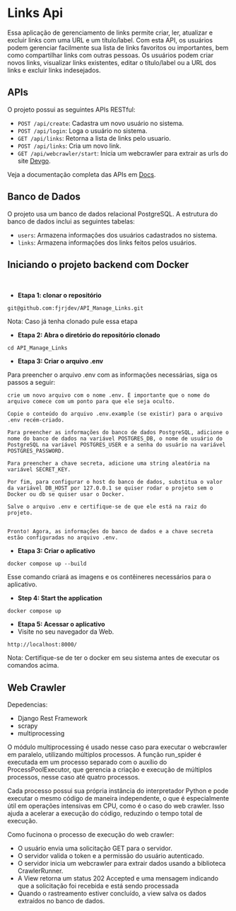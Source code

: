 # Links Api

Essa aplicação de gerenciamento de links permite criar, ler, atualizar e excluir links com uma URL e um título/label. Com esta API, os usuários podem gerenciar facilmente sua lista de links favoritos ou importantes, bem como compartilhar links com outras pessoas. Os usuários podem criar novos links, visualizar links existentes, editar o título/label ou a URL dos links e excluir links indesejados.

## APIs

O projeto possui as seguintes APIs RESTful:

- `POST /api/create`: Cadastra um novo usuário no sistema.
- `POST /api/login`: Loga o usuário no sistema.
- `GET /api/links`: Retorna a lista de links pelo usuario.
- `POST /api/links`: Cria um novo link.
- `GET /api/webcrawler/start`: Inicia um webcrawler para extrair as urls do site [Devgo](https://devgo.com.br/).

Veja a documentação completa das APIs em [Docs](https://djangowebcrawler.onrender.com/api/docs/).

## Banco de Dados

O projeto usa um banco de dados relacional PostgreSQL. A estrutura do banco de dados inclui as seguintes tabelas:

- `users`: Armazena informações dos usuários cadastrados no sistema.
- `links`: Armazena informações dos links feitos pelos usuários.

## Iniciando o projeto backend com Docker

<br>

- **Etapa 1: clonar o repositório**

```
git@github.com:fjrjdev/API_Manage_Links.git
```

Nota: Caso já tenha clonado pule essa etapa

- **Etapa 2: Abra o diretório do repositório clonado**

```
cd API_Manage_Links
```

- **Etapa 3: Criar o arquivo .env**

Para preencher o arquivo .env com as informações necessárias, siga os passos a seguir:

```
crie um novo arquivo com o nome .env. É importante que o nome do arquivo comece com um ponto para que ele seja oculto.

Copie o conteúdo do arquivo .env.example (se existir) para o arquivo .env recém-criado.

Para preencher as informações do banco de dados PostgreSQL, adicione o nome do banco de dados na variável POSTGRES_DB, o nome de usuário do PostgreSQL na variável POSTGRES_USER e a senha do usuário na variável POSTGRES_PASSWORD.

Para preencher a chave secreta, adicione uma string aleatória na variável SECRET_KEY.

Por fim, para configurar o host do banco de dados, substitua o valor da variável DB_HOST por 127.0.0.1 se quiser rodar o projeto sem o Docker ou db se quiser usar o Docker.

Salve o arquivo .env e certifique-se de que ele está na raiz do projeto.


Pronto! Agora, as informações do banco de dados e a chave secreta estão configuradas no arquivo .env.
```

- **Etapa 3: Criar o aplicativo**

```
docker compose up --build
```

Esse comando criará as imagens e os contêineres necessários para o aplicativo.

- **Step 4: Start the application**

```
docker compose up
```

- **Etapa 5: Acessar o aplicativo**
- Visite no seu navegador da Web.

```
http://localhost:8000/
```

Nota: Certifique-se de ter o docker em seu sistema antes de executar os comandos acima.

## Web Crawler

Depedencias:

- Django Rest Framework
- scrapy
- multiprocessing

O módulo multiprocessing é usado nesse caso para executar o webcrawler em paralelo, utilizando múltiplos processos. A função run_spider é executada em um processo separado com o auxílio do ProcessPoolExecutor, que gerencia a criação e execução de múltiplos processos, nesse caso até quatro processos.

Cada processo possui sua própria instância do interpretador Python e pode executar o mesmo código de maneira independente, o que é especialmente útil em operações intensivas em CPU, como é o caso do web crawler. Isso ajuda a acelerar a execução do código, reduzindo o tempo total de execução.

Como fucinona o processo de execução do web crawler:

- O usuário envia uma solicitação GET para o servidor.
- O servidor valida o token e a permissão do usuário autenticado.
- O servidor inicia um webcrawler para extrair dados usando a biblioteca CrawlerRunner.
- A View retorna um status 202 Accepted e uma mensagem indicando que a solicitação foi recebida e está sendo processada
- Quando o rastreamento estiver concluído, a view salva os dados extraídos no banco de dados.
